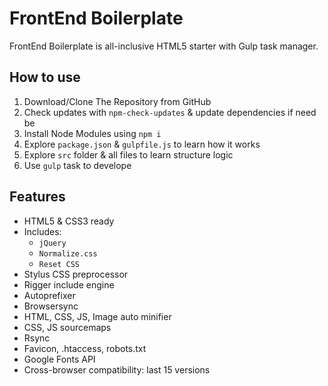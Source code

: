 # FrontEnd Boilerplate

FrontEnd Boilerplate is all-inclusive HTML5 starter with Gulp task manager.

## How to use

1. Download/Clone The Repository from GitHub
2. Check updates with `npm-check-updates` & update dependencies if need be
3. Install Node Modules using `npm i`
4. Explore `package.json` & `gulpfile.js` to learn how it works
5. Explore `src` folder & all files to learn structure logic
6. Use `gulp` task to develope

## Features

* HTML5 & CSS3 ready
* Includes:
  * `jQuery`
  * `Normalize.css`
  * `Reset CSS`
* Stylus CSS preprocessor
* Rigger include engine
* Autoprefixer
* Browsersync
* HTML, CSS, JS, Image auto minifier
* CSS, JS sourcemaps
* Rsync
* Favicon, .htaccess, robots.txt
* Google Fonts API
* Cross-browser compatibility: last 15 versions
